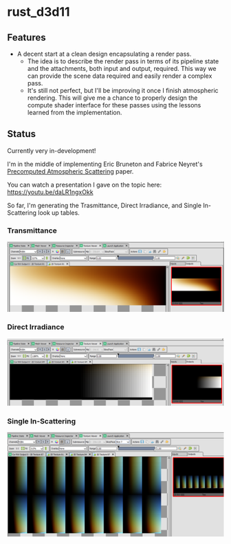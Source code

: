 # rust_d3d11

## Features
- A decent start at a clean design encapsulating a render pass. 
    - The idea is to describe the render pass in terms of its pipeline state and the attachments, both input and output, required. This way we can provide the scene data required and easily render a complex pass.
    - It's still not perfect, but I'll be improving it once I finish atmospheric rendering. This will give me a chance to properly design the compute shader interface for these passes using the lessons learned from the implementation.

## Status
Currently very in-development!

I'm in the middle of implementing Eric Bruneton and Fabrice Neyret's [Precomputed Atmospheric Scattering](https://hal.inria.fr/inria-00288758/document) paper.

You can watch a presentation I gave on the topic here: https://youtu.be/daLR1ngxOkk

So far, I'm generating the Trasmittance, Direct Irradiance, and Single In-Scattering look up tables.

### Transmittance
![Transmittance LUT](img/transmittance.png)

### Direct Irradiance
![Irradiance LUT](img/direct_irradiance.png)

### Single In-Scattering
![InScattering LUT](img/single_inscattering.png)
